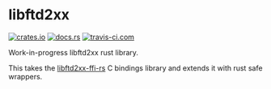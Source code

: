 # libftd2xx
[![crates.io](https://img.shields.io/crates/v/libftd2xx.svg)](https://crates.io/crates/libftd2xx)
[![docs.rs](https://docs.rs/libftd2xx/badge.svg)](https://docs.rs/libftd2xx/)
[![travis-ci.com](https://api.travis-ci.com/newAM/libftd2xx-rs.svg?branch=master)](https://travis-ci.com/github/newAM/libftd2xx-rs)

Work-in-progress libftd2xx rust library.

This takes the [libftd2xx-ffi-rs] C bindings library and extends it with rust safe wrappers.

[libftd2xx-ffi-rs]: https://github.com/newAM/libftd2xx-ffi-rs
